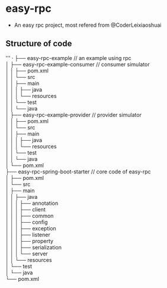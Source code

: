 # easy-rpc
- An easy rpc project, most refered from @CoderLeixiaoshuai

## Structure of code
'''
·
├── easy-rpc-example    // an example using rpc<br>
│   ├── easy-rpc-example-consumer   // consumer simulator<br>
│   │   ├── pom.xml<br>
│   │   └── src<br>
│   │       ├── main<br>
│   │       │   ├── java<br>
│   │       │   └── resources<br>
│   │       └── test<br>
│   │           └── java<br>
│   ├── easy-rpc-example-provider   // provider simulator<br>
│   │   ├── pom.xml<br>
│   │   └── src<br>
│   │       ├── main<br>
│   │       │   ├── java<br>
│   │       │   └── resources<br>
│   │       └── test<br>
│   │           └── java<br>
│   └── pom.xml<br>
├── easy-rpc-spring-boot-starter    // core code of easy-rpc<br>
│   ├── pom.xml<br>
│   └── src<br>
│       ├── main<br>
│       │   ├── java<br>
│       │   │   ├── annotation<br>
│       │   │   ├── client<br>
│       │   │   ├── common<br>
│       │   │   ├── config<br>
│       │   │   ├── exception<br>
│       │   │   ├── listener<br>
│       │   │   ├── property<br>
│       │   │   ├── serialization<br>
│       │   │   └── server<br>
│       │   └── resources<br>
│       └── test<br>
│           └── java<br>
└── pom.xml<br>